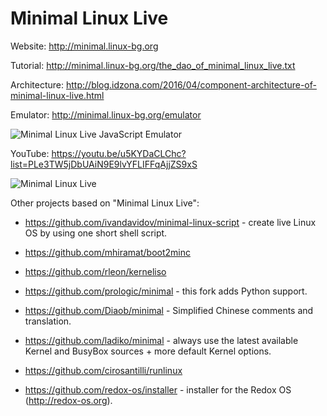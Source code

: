 Minimal Linux Live
=======

Website:  http://minimal.linux-bg.org

Tutorial: http://minimal.linux-bg.org/the_dao_of_minimal_linux_live.txt

Architecture: http://blog.idzona.com/2016/04/component-architecture-of-minimal-linux-live.html


Emulator: http://minimal.linux-bg.org/emulator

![Minimal Linux Live JavaScript Emulator](http://minimal.linux-bg.org/images/minimal_linux_live_javascript_emulator.png)


YouTube: https://youtu.be/u5KYDaCLChc?list=PLe3TW5jDbUAiN9E9lvYFLIFFqAjjZS9xS

![Minimal Linux Live](http://minimal.linux-bg.org/images/minimal_linux_live.png)


Other projects based on "Minimal Linux Live":

* https://github.com/ivandavidov/minimal-linux-script - create live Linux OS by using one short shell script.

* https://github.com/mhiramat/boot2minc

* https://github.com/rleon/kerneliso

* https://github.com/prologic/minimal - this fork adds Python support.

* https://github.com/Diaob/minimal - Simplified Chinese comments and translation.

* https://github.com/ladiko/minimal - always use the latest available Kernel and BusyBox sources + more default Kernel options.

* https://github.com/cirosantilli/runlinux

* https://github.com/redox-os/installer - installer for the Redox OS (http://redox-os.org).
